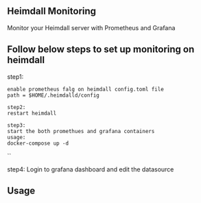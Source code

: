 ## Heimdall Monitoring

Monitor your Heimdall server with Prometheus and Grafana

## Follow below steps to set up monitoring on heimdall

step1:
```
enable prometheus falg on heimdall config.toml file
path = $HOME/.heimdalld/config
```
```
step2:
restart heimdall
```
```
step3:
start the both promethues and grafana containers
usage:
docker-compose up -d
```
``

step4:
Login to grafana dashboard and edit the datasource

## Usage
